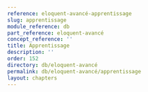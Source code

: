 ```yaml
---
reference: eloquent-avancé-apprentissage
slug: apprentissage
module_reference: db
part_reference: eloquent-avancé
concept_reference: ''
title: Apprentissage
description: ''
order: 152
directory: db/eloquent-avancé
permalink: db/eloquent-avancé/apprentissage
layout: chapters
---
```

